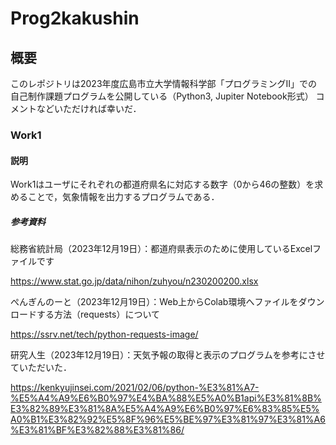 # Prog2kakushin
## 概要
このレポジトリは2023年度広島市立大学情報科学部「プログラミングII」での自己制作課題プログラムを公開している（Python3, Jupiter Notebook形式）
コメントなどいただければ幸いだ．

### Work1
#### 説明
Work1はユーザにそれぞれの都道府県名に対応する数字（0から46の整数）を求めることで，気象情報を出力するプログラムである．

##### 参考資料
総務省統計局（2023年12月19日）：都道府県表示のために使用しているExcelファイルです

https://www.stat.go.jp/data/nihon/zuhyou/n230200200.xlsx


ぺんぎんのーと（2023年12月19日）：Web上からColab環境へファイルをダウンロードする方法（requests）について


https://ssrv.net/tech/python-requests-image/

研究人生（2023年12月19日）：天気予報の取得と表示のプログラムを参考にさせていただいた．

https://kenkyujinsei.com/2021/02/06/python-%E3%81%A7-%E5%A4%A9%E6%B0%97%E4%BA%88%E5%A0%B1api%E3%81%8B%E3%82%89%E3%81%8A%E5%A4%A9%E6%B0%97%E6%83%85%E5%A0%B1%E3%82%92%E5%8F%96%E5%BE%97%E3%81%97%E3%81%A6%E3%81%BF%E3%82%88%E3%81%86/


